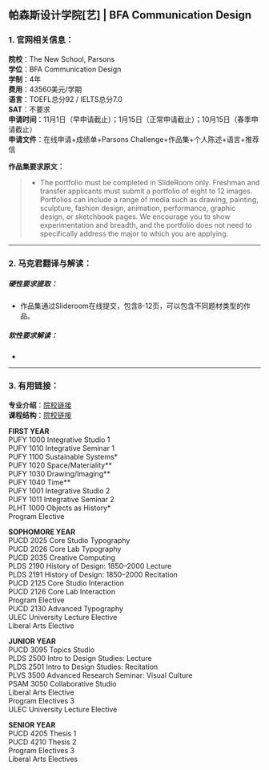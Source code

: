 ## 帕森斯设计学院[艺] | BFA Communication Design


### 1. 官网相关信息：

**院校**：The New School, Parsons  
**学位**：BFA Communication Design  
**学制**：4年  
**费用**：43560美元/学期  
**语言**：TOEFL总分92 / IELTS总分7.0  
**SAT**：不要求    
**申请时间**：11月1日（早申请截止）；1月15日（正常申请截止）；10月15日（春季申请截止）   
**申请文件**：在线申请+成绩单+Parsons Challenge+作品集+个人陈述+语言+推荐信

**作品集要求原文：**   

> - The portfolio must be completed in SlideRoom only. Freshman and transfer applicants must submit a portfolio of eight to 12 images. Portfolios can include a range of media such as drawing, painting, sculpture, fashion design, animation, performance, graphic design, or sketchbook pages. We encourage you to show experimentation and breadth, and the portfolio does not need to specifically address the major to which you are applying.


---


### 2. 马克君翻译与解读：

##### 硬性要求提取：
- 作品集通过Slideroom在线提交，包含8-12页，可以包含不同题材类型的作品。


##### 软性要求解读：
- 


---


### 3. 有用链接：

**专业介绍**：[院校链接](https://www.newschool.edu/parsons/bfa-communication-design/)  
**课程结构**：[院校链接](https://www.newschool.edu/parsons/bfa-communication-design/?show=program-curriculum)  

**FIRST YEAR**  
PUFY 1000 Integrative Studio 1  
PUFY 1010 Integrative Seminar 1  
PUFY 1100 Sustainable Systems*  
PUFY 1020 Space/Materiality**  
PUFY 1030 Drawing/Imaging**  
PUFY 1040 Time**  
PUFY 1001 Integrative Studio 2  
PUFY 1011 Integrative Seminar 2  
PLHT 1000 Objects as History*  
Program Elective 
 
**SOPHOMORE YEAR**   
PUCD 2025 Core Studio Typography  
PUCD 2026 Core Lab Typography	  
PUCD 2035 Creative Computing  
PLDS 2190 History of Design: 1850–2000 Lecture  
PLDS 2191 History of Design: 1850–2000 Recitation  
PUCD 2125 Core Studio Interaction  
PUCD 2126 Core Lab Interaction  
Program Elective  
PUCD 2130 Advanced Typography  
ULEC University Lecture Elective  
Liberal Arts Elective  

**JUNIOR YEAR**  
PUCD 3095 Topics Studio  
PLDS 2500 Intro to Design Studies: Lecture  
PLDS 2501 Intro to Design Studies: Recitation  
PLVS 3500 Advanced Research Seminar: Visual Culture  
PSAM 3050 Collaborative Studio  
Liberal Arts Elective  
Program Electives 3  
ULEC University Lecture Elective
  
**SENIOR YEAR**  
PUCD 4205 Thesis 1  
PUCD 4210 Thesis 2  
Program Electives 3  
Liberal Arts Electives  

